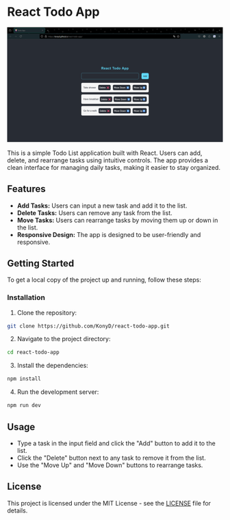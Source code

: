 # React Todo App

![Screenshot](https://github.com/KonyD/react-todo-app/blob/main/screenshot.png) 

This is a simple Todo List application built with React. Users can add, delete, and rearrange tasks using intuitive controls. The app provides a clean interface for managing daily tasks, making it easier to stay organized.

## Features

- **Add Tasks:** Users can input a new task and add it to the list.
- **Delete Tasks:** Users can remove any task from the list.
- **Move Tasks:** Users can rearrange tasks by moving them up or down in the list.
- **Responsive Design:** The app is designed to be user-friendly and responsive.

## Getting Started

To get a local copy of the project up and running, follow these steps:

### Installation

1. Clone the repository:

```bash
git clone https://github.com/KonyD/react-todo-app.git
```

2. Navigate to the project directory:

```bash
cd react-todo-app
```

3. Install the dependencies:
```bash
npm install
```

4. Run the development server:
```bash
npm run dev
```

## Usage

* Type a task in the input field and click the "Add" button to add it to the list.
* Click the "Delete" button next to any task to remove it from the list.
* Use the "Move Up" and "Move Down" buttons to rearrange tasks.

## License
This project is licensed under the MIT License - see the [LICENSE](./LICENSE) file for details.
